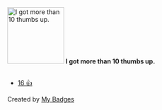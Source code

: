 <img src="https://my-badges.github.io/my-badges/thumbs-up-10.png" alt="I got more than 10 thumbs up." title="I got more than 10 thumbs up." width="128">
<strong>I got more than 10 thumbs up.</strong>
<br><br>

* <a href="https://github.com/actions/upload-artifact/issues/389">16 👍</a>


Created by <a href="https://github.com/my-badges/my-badges">My Badges</a>